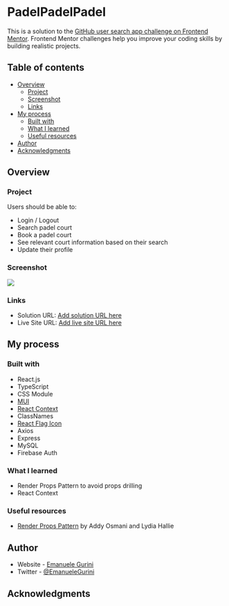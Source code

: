 # PadelPadelPadel

This is a solution to the [GitHub user search app challenge on Frontend Mentor](https://www.frontendmentor.io/challenges/github-user-search-app-Q09YOgaH6). Frontend Mentor challenges help you improve your coding skills by building realistic projects. 

## Table of contents

- [Overview](#overview)
  - [Project](#project)
  - [Screenshot](#screenshot)
  - [Links](#links)
- [My process](#my-process)
  - [Built with](#built-with)
  - [What I learned](#what-i-learned)
  - [Useful resources](#useful-resources)
- [Author](#author)
- [Acknowledgments](#acknowledgments)

## Overview

### Project

Users should be able to:

- Login / Logout
- Search padel court
- Book a padel court
- See relevant court information based on their search
- Update their profile 

### Screenshot

![](./src/assets/screenshot.jpg)


### Links

- Solution URL: [Add solution URL here](https://your-solution-url.com)
- Live Site URL: [Add live site URL here](https://your-live-site-url.com)

## My process

### Built with

- React.js
- TypeScript
- CSS Module
- [MUI](https://mui.com/)
- [React Context](https://it.reactjs.org/docs/context.html)
- ClassNames
- [React Flag Icon](https://www.npmjs.com/package/react-flag-icon-css)
- Axios
- Express
- MySQL
- Firebase Auth

### What I learned

- Render Props Pattern to avoid props drilling
- React Context

### Useful resources

- [Render Props Pattern](https://www.patterns.dev/posts/render-props-pattern/) by Addy Osmani and Lydia Hallie

## Author

- Website - [Emanuele Gurini](https://www.emanuelegurini.com)
- Twitter - [@EmanueleGurini](https://www.twitter.com/EmanueleGurini)

## Acknowledgments

